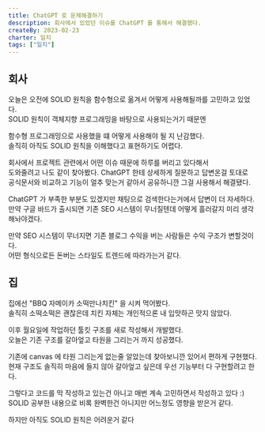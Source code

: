 ```yaml
---
title: ChatGPT 로 문제해결하기
description: 회사에서 있었던 이슈를 ChatGPT 를 통해서 해결했다.
createBy: 2023-02-23
charter: 일지
tags: ["일지"]
---
```


## 회사

오늘은 오전에 SOLID 원칙을 함수형으로 옮겨서 어떻게 사용해될까를 고민하고 있었다.  
SOLID 원칙이 객체지향 프로그래밍을 바탕으로 사용되는거기 때문엔

함수형 프로그래밍으로 사용했을 떄 어떻게 사용해야 될 지 난감했다.  
솔직히 아직도 SOLID 원칙을 이해했다고 표현하기도 어렵다.

회사에서 프로젝트 관련에서 어떤 이슈 때문에 하루를 버리고 있다해서  
도와줄려고 나도 같이 찾아봤다. ChatGPT 한테 상세하게 질문하고 답변온걸 토대로  
공식문서와 비교하고 기능이 얼추 맞는거 같아서 공유하니깐 그걸 사용해서 해결됐다.

ChatGPT 가 부족한 부분도 있겠지만 채팅으로 검색한다는거에서 답변이 더 자세하다.  
만약 구글 바드가 출시되면 기존 SEO 시스템이 무너질텐데 어떻게 흘러갈지 미리 생각해놔야겠다.

만약 SEO 시스템이 무너지면 기존 블로그 수익을 버는 사람들은 수익 구조가 변할것이다.  
어떤 형식으로든 돈버는 스타일도 트렌드에 따라가는거 같다.

## 집

집에선 "BBQ 자메이카 소떡만나치킨" 을 시켜 먹어봤다.  
솔직히 소떡소떡은 괜찮은데 치킨 자체는 개인적으론 내 입맛하곤 맛지 않았다.

이후 월요일에 작업하던 툴킷 구조를 새로 작성해서 개발했다.  
오늘은 기존 구조를 갈아엎고 타원을 그리는거 까지 성공했다.

기존에 canvas 에 타원 그리는게 없는줄 알았는데 찾아보니깐 있어서 편하게 구현했다.  
현재 구조도 솔직히 마음에 들지 않아 갈아엎고 싶은데 우선 기능부터 다 구현할려고 한다.

그렇다고 코드를 막 작성하고 있는건 아니고 매번 계속 고민하면서 작성하고 있다 :)  
SOLID 공부한 내용으로 비록 완벽한건 아니지만 어느정도 영향을 받은거 같다.

하지만 아직도 SOLID 원칙은 어려운거 같다
